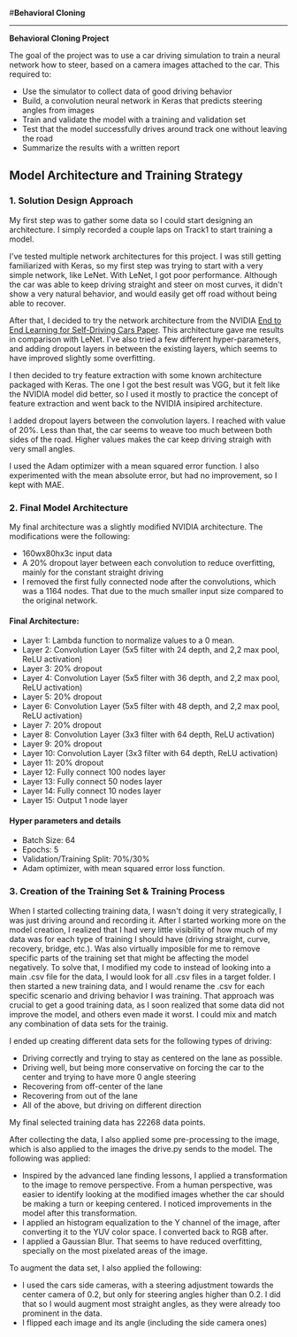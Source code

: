 #**Behavioral Cloning** 

---

**Behavioral Cloning Project**

The goal of the project was to use a car driving simulation to train a neural network how to steer, based on a camera images attached to the car.
This required to:

* Use the simulator to collect data of good driving behavior
* Build, a convolution neural network in Keras that predicts steering angles from images
* Train and validate the model with a training and validation set
* Test that the model successfully drives around track one without leaving the road
* Summarize the results with a written report


## Model Architecture and Training Strategy

### 1. Solution Design Approach

My first step was to gather some data so I could start designing an architecture. I simply recorded a couple laps on Track1 to start training a model.

I've tested multiple network architectures for this project. I was still getting familiarized with Keras, so my first step was trying to start with a very simple network, like LeNet. With LeNet, I got poor performance. Although the car was able to keep driving straight and steer on most curves, it didn't show a very natural behavior, and would easily get off road without being able to recover.

After that, I decided to try the network architecture from the NVIDIA [End to End Learning for Self-Driving Cars Paper](https://images.nvidia.com/content/tegra/automotive/images/2016/solutions/pdf/end-to-end-dl-using-px.pdf). This architecture gave me results in comparison with LeNet. I've also tried a few different hyper-parameters, and adding dropout layers in between the existing layers, which seems to have improved slightly some overfitting.

I then decided to try feature extraction with some known architecture packaged with Keras. The one I got the best result was VGG, but it felt like the NVIDIA model did better, so I used it mostly to practice the concept of feature extraction and went back to the NVIDIA insipired architecture.

I added dropout layers between the convolution layers. I reached with value of 20%. Less than that, the car seems to weave too much between both sides of the road. Higher values makes the car keep driving straigh with very small angles.

I used the Adam optimizer with a mean squared error function. I also experimented with the mean absolute error, but had no improvement, so I kept with MAE.

### 2. Final Model Architecture

My final architecture was a slightly modified NVIDIA architecture. The modifications were the following:

- 160wx80hx3c input data
- A 20% dropout layer between each convolution to reduce overfitting, mainly for the constant straight driving
- I removed the first fully connected node after the convolutions, which was a 1164 nodes. That due to the much smaller input size compared to the original network.

#### Final Architecture:

- Layer 1: Lambda function to normalize values to a 0 mean.
- Layer 2: Convolution Layer (5x5 filter with 24 depth, and 2,2 max pool, ReLU activation)
- Layer 3: 20% dropout
- Layer 4: Convolution Layer (5x5 filter with 36 depth, and 2,2 max pool, ReLU activation)
- Layer 5: 20% dropout
- Layer 6: Convolution Layer (5x5 filter with 48 depth, and 2,2 max pool, ReLU activation)
- Layer 7: 20% dropout
- Layer 8: Convolution Layer (3x3 filter with 64 depth, ReLU activation)
- Layer 9: 20% dropout
- Layer 10: Convolution Layer (3x3 filter with 64 depth, ReLU activation)
- Layer 11: 20% dropout
- Layer 12: Fully connect 100 nodes layer
- Layer 13: Fully connect 50 nodes layer
- Layer 14: Fully connect 10 nodes layer
- Layer 15: Output 1 node layer

#### Hyper parameters and details

- Batch Size: 64
- Epochs: 5
- Validation/Training Split: 70%/30%
- Adam optimizer, with mean squared error loss function.


### 3. Creation of the Training Set & Training Process

When I started collecting training data, I wasn't doing it very strategically, I was just driving around and recording it. After I started working more on the model creation, I realized that I had very little visibility of how much of my data was for each type of training I should have (driving straight, curve, recovery, bridge, etc.).  Was also virtually imposible for me to remove specific parts of the training set that might be affecting the model negatively. To solve that, I modified my code to instead of looking into a main .csv file for the data, I would look for all .csv files in a target folder. I then started a new training data, and I would rename the .csv for each specific scenario and driving behavior I was training. 
That approach was crucial to get a good training data, as I soon realized that some data did not improve the model, and others even made it worst. I could mix and match any combination of data sets for the trainig.

I ended up creating different data sets for the following types of driving:

- Driving correctly and trying to stay as centered on the lane as possible.
- Driving well, but being more conservative on forcing the car to the center and trying to have more 0 angle steering
- Recovering from off-center of the lane
- Recovering from out of the lane
- All of the above, but driving on different direction

My final selected training data has 22268 data points.

After collecting the data, I also applied some pre-processing to the image, which is also applied to the images the drive.py sends to the model. The following was applied:

- Inspired by the advanced lane finding lessons, I applied a transformation to the image to remove perspective. From a human perspective, was easier to identify looking at the modified images whether the car should be making a turn or keeping centered. I noticed improvements in the model after this transformation.
- I applied an histogram equalization to the Y channel of the image, after converting it to the YUV color space. I converted back to RGB after.
- I applied a Gaussian Blur. That seems to have reduced overfitting, specially on the most pixelated areas of the image.


To augment the data set, I also applied the following:

- I used the cars side cameras, with a steering adjustment towards the center camera of 0.2, but only for steering angles higher than 0.2. I did that so I would augment most straight angles, as they were already too prominent in the data.
- I flipped each image and its angle (including the side camera ones)